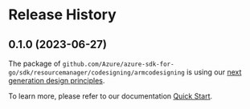 # Release History

## 0.1.0 (2023-06-27)

The package of `github.com/Azure/azure-sdk-for-go/sdk/resourcemanager/codesigning/armcodesigning` is using our [next generation design principles](https://azure.github.io/azure-sdk/general_introduction.html).

To learn more, please refer to our documentation [Quick Start](https://aka.ms/azsdk/go/mgmt).